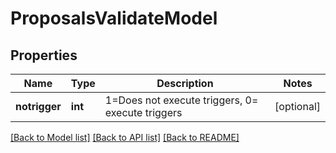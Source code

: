 # ProposalsValidateModel

## Properties
Name | Type | Description | Notes
------------ | ------------- | ------------- | -------------
**notrigger** | **int** | 1&#x3D;Does not execute triggers, 0&#x3D; execute triggers | [optional] 

[[Back to Model list]](../README.md#documentation-for-models) [[Back to API list]](../README.md#documentation-for-api-endpoints) [[Back to README]](../README.md)

